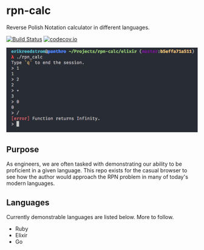 # rpn-calc
Reverse Polish Notation calculator in different languages.

[![Build Status](https://travis-ci.org/erikreedstrom/rpn-calc.svg?branch=master)](https://travis-ci.org/erikreedstrom/rpn-calc)
[![codecov.io](https://codecov.io/github/erikreedstrom/rpn-calc/coverage.svg?branch=master)](https://codecov.io/github/erikreedstrom/rpn-calc?branch=master)

![](fig_0.png)

## Purpose

As engineers, we are often tasked with demonstrating our ability to be proficient in a given
language. This repo exists for the casual browser to see how the author would approach the RPN problem 
in many of today's modern languages.

## Languages

Currently demonstrable languages are listed below. More to follow.

- Ruby
- Elixir
- Go
